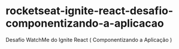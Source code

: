# rocketseat-ignite-react-desafio-componentizando-a-aplicacao
Desafio WatchMe do Ignite React ( Componentizando a Aplicação  )
